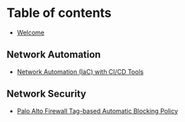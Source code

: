 # Table of contents

* [Welcome](README.md)

## Network Automation

* [Network Automation (IaC) with CI/CD Tools](network-automation/network-automation-with-cicd-tools.md)

## Network Security

* [Palo Alto Firewall Tag-based Automatic Blocking Policy](network-security/palo-alto-firewall-tag-based-automatic-blocking-policy.md)